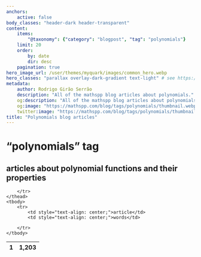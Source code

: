 ```yaml
---
anchors:
    active: false
body_classes: "header-dark header-transparent"
content:
    items:
        "@taxonomy": {"category": "blogpost", "tag": "polynomials"}
    limit: 20
    order:
        by: date
        dir: desc
    pagination: true
hero_image_url: /user/themes/myquark/images/common_hero.webp
hero_classes: "parallax overlay-dark-gradient text-light" # see https://demo.getgrav.org/blog-skeleton/blog/hero-classes
metadata:
    author: Rodrigo Girão Serrão
    description: "All of the mathspp blog articles about polynomials."
    og:description: "All of the mathspp blog articles about polynomials."
    og:image: "https://mathspp.com/blog/tags/polynomials/thumbnail.webp"
    twitter:image: "https://mathspp.com/blog/tags/polynomials/thumbnail.webp"
title: "Polynomials blog articles"
---
```


# “polynomials” tag


## articles about polynomial functions and their properties



<table class="stats-table">
    <thead>
        <tr>
            <th style="text-align: center;">1</th>
            <th style="text-align: center;">1,203</th>
            
        </tr>
    </thead>
    <tbody>
        <tr>
            <td style="text-align: center;">article</td>
            <td style="text-align: center;">words</td>
            
        </tr>
    </tbody>
</table>